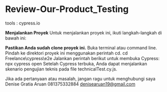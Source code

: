 # Review-Our-Product_Testing
tools : cypress.io

**Menjalankan Proyek**
Untuk menjalankan proyek ini, ikuti langkah-langkah di bawah ini:

**Pastikan Anda sudah clone proyek ini.**
Buka terminal atau command line.
Pindah ke direktori proyek ini menggunakan perintah cd.
cd Freelance\cypress\e2e
Jalankan perintah berikut untuk membuka Cypress:
npx cypress open
Setelah Cypress terbuka, Anda dapat menjalankan skenario pengujian teknis pada file technicalTest.cy.js.

Jika ada pertanyaan atau masalah, jangan ragu untuk menghubungi saya
Denise Gratia Aruan
081375332884
denisearuan19@gmail.com


